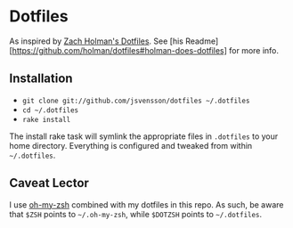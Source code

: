 # Dotfiles

As inspired by [Zach Holman's Dotfiles][holman]. See [his Readme][https://github.com/holman/dotfiles#holman-does-dotfiles] for more info.

[holman]: https://github.com/holman/dotfiles
[ohzsh]: https://github.com/robbyrussel/oh-my-zsh

## Installation

- `git clone git://github.com/jsvensson/dotfiles ~/.dotfiles`
- `cd ~/.dotfiles`
- `rake install`

The install rake task will symlink the appropriate files in `.dotfiles` to your home directory.
Everything is configured and tweaked from within `~/.dotfiles`.

## Caveat Lector

I use [oh-my-zsh][ohzsh] combined with my dotfiles in this repo. As such, be aware that `$ZSH` points
to `~/.oh-my-zsh`, while `$DOTZSH` points to `~/.dotfiles`.